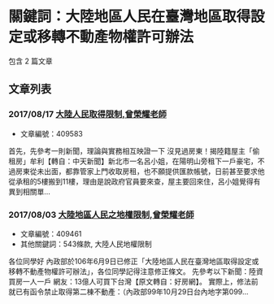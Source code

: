 # 關鍵詞：大陸地區人民在臺灣地區取得設定或移轉不動產物權許可辦法

包含 2 篇文章

## 文章列表

### 2017/08/17 [大陸人民取得限制,曾榮耀老師](../../articles/409583_%E5%A4%A7%E9%99%B8%E4%BA%BA%E6%B0%91%E5%8F%96%E5%BE%97%E9%99%90%E5%88%B6%2C%E6%9B%BE%E6%A6%AE%E8%80%80%E8%80%81%E5%B8%AB.md)
- 文章編號：409583

首先，先參考一則新聞，理論與實務相互映證一下 沒見過房東！揭陸籍屋主「偷租房」牟利【轉自：中天新聞】新北市一名呂小姐，在陽明山旁租下一戶豪宅，不過房東從未出面，都靠管家上門收取房租，也不願提供匯款帳號，日前甚至要求他從承租的5樓搬到11樓，理由是說政府官員要來查，屋主要回來住，呂小姐覺得有異到相關單...

### 2017/08/03 [大陸地區人民之地權限制,曾榮耀老師](../../articles/409461_%E5%A4%A7%E9%99%B8%E5%9C%B0%E5%8D%80%E4%BA%BA%E6%B0%91%E4%B9%8B%E5%9C%B0%E6%AC%8A%E9%99%90%E5%88%B6%2C%E6%9B%BE%E6%A6%AE%E8%80%80%E8%80%81%E5%B8%AB.md)
- 文章編號：409461
- 其他關鍵詞：543條款, 大陸人民地權限制

各位同學好 內政部於106年6月9日已修正「大陸地區人民在臺灣地區取得設定或移轉不動產物權許可辦法」，各位同學記得注意修正條文。 先參考以下新聞：陸資買房一人一戶 網友：13億人可買下台灣【原文轉自：好房網】。 實際上，修法前就已有函令禁止取得第二棟不動產：（內政部99年10月29日台內地字第099...
